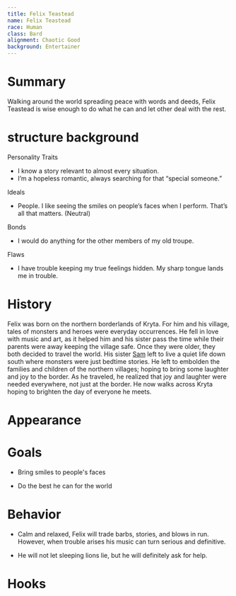 ```yaml
---
title: Felix Teastead
name: Felix Teastead
race: Human
class: Bard
alignment: Chaotic Good
background: Entertainer
---
```


# Summary

Walking around the world spreading peace with words and deeds, Felix Teastead is wise enough to do what he can and let other deal with the rest.

# structure background

Personality Traits
- I know a story relevant to almost every situation.
- I’m a hopeless romantic, always searching for that “special someone.”

Ideals
- People. I like seeing the smiles on people’s faces when I perform. That’s all that matters. (Neutral)

Bonds
- I would do anything for the other members of my old troupe.

Flaws
- I have trouble keeping my true feelings hidden. My sharp tongue lands me in trouble.


# History

Felix was born on the northern borderlands of Kryta. For him and his village, tales of monsters and heroes were everyday occurrences. He fell in love with music and art, as it helped him and his sister pass the time while their parents were away keeping the village safe. Once they were older, they both decided to travel the world. His sister [Sam](../characters/smantha-teastead.md) left to live a quiet life down south where monsters were just bedtime stories. He left to embolden the families and children of the northern villages; hoping to bring some laughter and joy to the border. As he traveled, he realized that joy and laughter were needed everywhere, not just at the border. He now walks across Kryta hoping to brighten the day of everyone he meets.

# Appearance

# Goals

- Bring smiles to people's faces

- Do the best he can for the world

# Behavior

- Calm and relaxed, Felix will trade barbs, stories, and blows in run. However, when trouble arises his music can turn serious and definitive.

- He will not let sleeping lions lie, but he will definitely ask for help.

# Hooks


